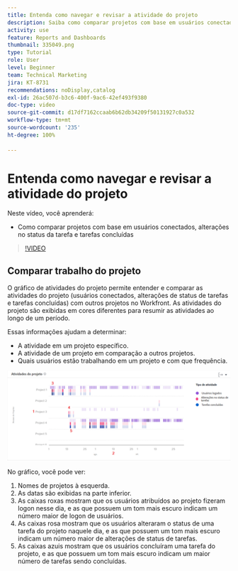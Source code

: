 ```yaml
---
title: Entenda como navegar e revisar a atividade do projeto
description: Saiba como comparar projetos com base em usuários conectados, alterações de status da tarefa e tarefas concluídas na [!UICONTROL Analítica aprimorada].
activity: use
feature: Reports and Dashboards
thumbnail: 335049.png
type: Tutorial
role: User
level: Beginner
team: Technical Marketing
jira: KT-8731
recommendations: noDisplay,catalog
exl-id: 26ac507d-b3c6-400f-9ac6-42ef493f9380
doc-type: video
source-git-commit: d17df7162ccaab6b62db34209f50131927c0a532
workflow-type: tm+mt
source-wordcount: '235'
ht-degree: 100%

---
```


# Entenda como navegar e revisar a atividade do projeto

Neste vídeo, você aprenderá:

* Como comparar projetos com base em usuários conectados, alterações no status da tarefa e tarefas concluídas

>[!VIDEO](https://video.tv.adobe.com/v/335049/?quality=12&learn=on&enablevpops)

## Comparar trabalho do projeto

O gráfico de atividades do projeto permite entender e comparar as atividades do projeto (usuários conectados, alterações de status de tarefas e tarefas concluídas) com outros projetos no Workfront. As atividades do projeto são exibidas em cores diferentes para resumir as atividades ao longo de um período.

Essas informações ajudam a determinar:

* A atividade em um projeto específico.
* A atividade de um projeto em comparação a outros projetos.
* Quais usuários estão trabalhando em um projeto e com que frequência.

![Uma imagem que mostra a atividade do projeto com números em áreas descritas nos marcadores abaixo](assets/section-2-5.png)

No gráfico, você pode ver:

1. Nomes de projetos à esquerda.
1. As datas são exibidas na parte inferior.
1. As caixas roxas mostram que os usuários atribuídos ao projeto fizeram logon nesse dia, e as que possuem um tom mais escuro indicam um número maior de logon de usuários.
1. As caixas rosa mostram que os usuários alteraram o status de uma tarefa do projeto naquele dia, e as que possuem um tom mais escuro indicam um número maior de alterações de status de tarefas.
1. As caixas azuis mostram que os usuários concluíram uma tarefa do projeto, e as que possuem um tom mais escuro indicam um maior número de tarefas sendo concluídas.
